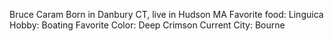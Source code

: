 Bruce Caram
Born in Danbury CT, live in Hudson MA
Favorite food: Linguica
Hobby: Boating
Favorite Color: Deep Crimson
Current City: Bourne
